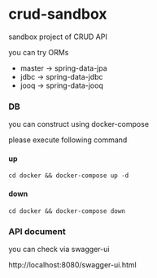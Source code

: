 # crud-sandbox
sandbox project of CRUD API

you can try ORMs
* master -> spring-data-jpa
* jdbc   -> spring-data-jdbc
* jooq   -> spring-data-jooq

### DB
you can construct using docker-compose

please execute following command

#### up
```
cd docker && docker-compose up -d
```

#### down
```
cd docker && docker-compose down
```

### API document
you can check via swagger-ui

http://localhost:8080/swagger-ui.html